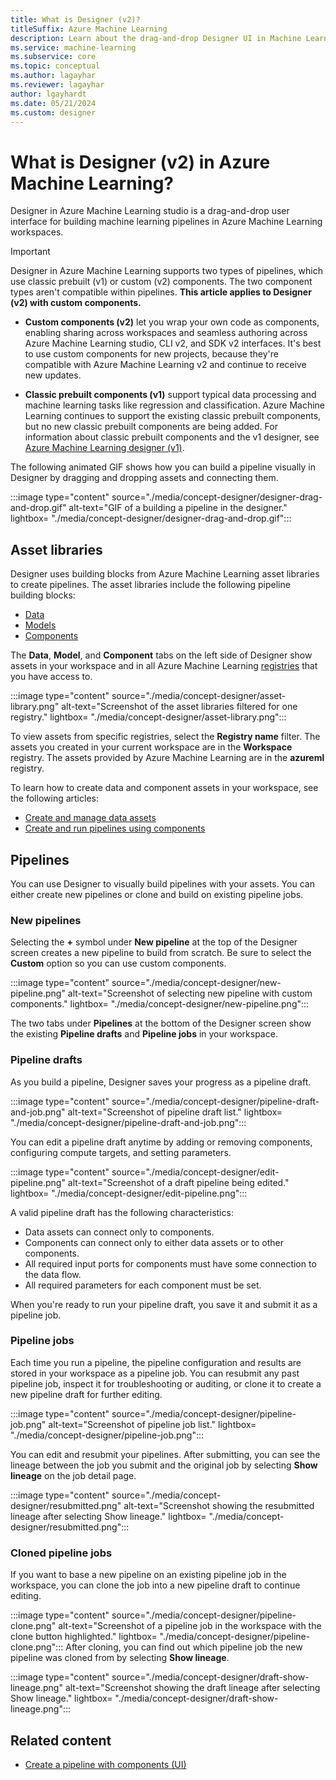 ```yaml
---
title: What is Designer (v2)?
titleSuffix: Azure Machine Learning
description: Learn about the drag-and-drop Designer UI in Machine Learning studio, and how it uses Designer v2 custom components to build and edit machine learning pipelines.
ms.service: machine-learning
ms.subservice: core
ms.topic: conceptual
ms.author: lagayhar
ms.reviewer: lagayhar
author: lgayhardt
ms.date: 05/21/2024
ms.custom: designer
---
```


# What is Designer (v2) in Azure Machine Learning?

Designer in Azure Machine Learning studio is a drag-and-drop user interface for building machine learning pipelines in Azure Machine Learning workspaces.

> [!IMPORTANT]
> Designer in Azure Machine Learning supports two types of pipelines, which use classic prebuilt (v1) or custom (v2) components. The two component types aren't compatible within pipelines. **This article applies to Designer (v2) with custom components.** 
> 
> - **Custom components (v2)** let you wrap your own code as components, enabling sharing across workspaces and seamless authoring across Azure Machine Learning studio, CLI v2, and SDK v2 interfaces. It's best to use custom components for new projects, because they're compatible with Azure Machine Learning v2 and continue to receive new updates.
> 
> - **Classic prebuilt components (v1)** support typical data processing and machine learning tasks like regression and classification. Azure Machine Learning continues to support the existing classic prebuilt components, but no new classic prebuilt components are being added. For information about classic prebuilt components and the v1 designer, see [Azure Machine Learning designer (v1)](v1/concept-designer.md?view=azureml-api-1&preserve-view=true).

The following animated GIF shows how you can build a pipeline visually in Designer by dragging and dropping assets and connecting them.

:::image type="content" source="./media/concept-designer/designer-drag-and-drop.gif" alt-text="GIF of a building a pipeline in the designer." lightbox= "./media/concept-designer/designer-drag-and-drop.gif":::

## Asset libraries

Designer uses building blocks from Azure Machine Learning asset libraries to create pipelines. The asset libraries include the following pipeline building blocks:

 - [Data](concept-data.md)
 - [Models](how-to-manage-models.md?view=azureml-api-2&preserve-view=true&tabs=cli)
 - [Components](concept-component.md)

The **Data**, **Model**, and **Component** tabs on the left side of Designer show assets in your workspace and in all Azure Machine Learning [registries](./how-to-share-models-pipelines-across-workspaces-with-registries.md) that you have access to.

:::image type="content" source="./media/concept-designer/asset-library.png" alt-text="Screenshot of the asset libraries filtered for one registry." lightbox= "./media/concept-designer/asset-library.png":::

To view assets from specific registries, select the **Registry name** filter. The assets you created in your current workspace are in the **Workspace** registry. The assets provided by Azure Machine Learning are in the **azureml** registry.

To learn how to create data and component assets in your workspace, see the following articles:

- [Create and manage data assets](./how-to-create-data-assets.md)
- [Create and run pipelines using components](./how-to-create-component-pipelines-ui.md)

## Pipelines

You can use Designer to visually build pipelines with your assets. You can either create new pipelines or clone and build on existing pipeline jobs.

### New pipelines

Selecting the **+** symbol under **New pipeline** at the top of the Designer screen creates a new pipeline to build from scratch. Be sure to select the **Custom** option so you can use custom components.

:::image type="content" source="./media/concept-designer/new-pipeline.png" alt-text="Screenshot of selecting new pipeline with custom components." lightbox= "./media/concept-designer/new-pipeline.png":::

The two tabs under **Pipelines** at the bottom of the Designer screen show the existing **Pipeline drafts** and **Pipeline jobs** in your workspace.

### Pipeline drafts

As you build a pipeline, Designer saves your progress as a pipeline draft.

:::image type="content" source="./media/concept-designer/pipeline-draft-and-job.png" alt-text="Screenshot of pipeline draft list." lightbox= "./media/concept-designer/pipeline-draft-and-job.png":::

You can edit a pipeline draft anytime by adding or removing components, configuring compute targets, and setting parameters.

:::image type="content" source="./media/concept-designer/edit-pipeline.png" alt-text="Screenshot of a draft pipeline being edited." lightbox= "./media/concept-designer/edit-pipeline.png":::

A valid pipeline draft has the following characteristics:

- Data assets can connect only to components.
- Components can connect only to either data assets or to other components.
- All required input ports for components must have some connection to the data flow.
- All required parameters for each component must be set.

When you're ready to run your pipeline draft, you save it and submit it as a pipeline job.

### Pipeline jobs

Each time you run a pipeline, the pipeline configuration and results are stored in your workspace as a pipeline job. You can resubmit any past pipeline job, inspect it for troubleshooting or auditing, or clone it to create a new pipeline draft for further editing.

:::image type="content" source="./media/concept-designer/pipeline-job.png" alt-text="Screenshot of pipeline job list." lightbox= "./media/concept-designer/pipeline-job.png":::

You can edit and resubmit your pipelines. After submitting, you can see the lineage between the job you submit and the original job by selecting **Show lineage** on the job detail page.

:::image type="content" source="./media/concept-designer/resubmitted.png" alt-text="Screenshot showing the resubmitted lineage after selecting Show lineage." lightbox= "./media/concept-designer/resubmitted.png":::

### Cloned pipeline jobs

If you want to base a new pipeline on an existing pipeline job in the workspace, you can clone the job into a new pipeline draft to continue editing.

:::image type="content" source="./media/concept-designer/pipeline-clone.png" alt-text="Screenshot of a pipeline job in the workspace with the clone button highlighted." lightbox= "./media/concept-designer/pipeline-clone.png":::
After cloning, you can find out which pipeline job the new pipeline was cloned from by selecting **Show lineage**.

:::image type="content" source="./media/concept-designer/draft-show-lineage.png" alt-text="Screenshot showing the draft lineage after selecting Show lineage." lightbox= "./media/concept-designer/draft-show-lineage.png":::

## Related content

- [Create a pipeline with components (UI)](./how-to-create-component-pipelines-ui.md)
